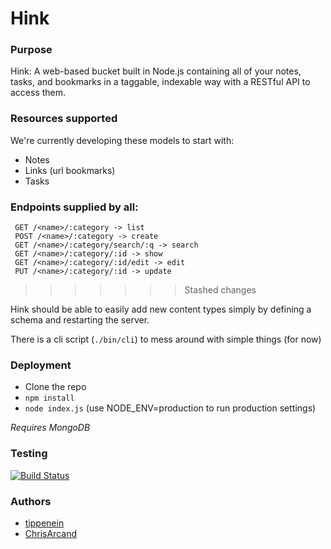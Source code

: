 Hink
====

### Purpose  
Hink: A web-based bucket built in Node.js containing all of your notes, tasks, and bookmarks in a taggable, indexable way with a RESTful API to access them.


### Resources supported  
We're currently developing these models to start with:

- Notes
- Links (url bookmarks)
- Tasks

### Endpoints supplied by all:
```
 GET /<name>/:category -> list
 POST /<name>/:category -> create
 GET /<name>/:category/search/:q -> search
 GET /<name>/:category/:id -> show
 GET /<name>/:category/:id/edit -> edit
 PUT /<name>/:category/:id -> update
```
>>>>>>> Stashed changes

Hink should be able to easily add new content types simply by defining a schema
and restarting the server.

There is a cli script (`./bin/cli`) to mess around with simple things (for now)

### Deployment

- Clone the repo
- `npm install`
- `node index.js` (use NODE_ENV=production to run production settings)

*Requires MongoDB*

### Testing  
[![Build Status](https://travis-ci.org/tippenein/hink.png?branch=master)](https://travis-ci.org/tippenein/hink)

### Authors

- [tippenein](https://github.com/tippenein)
- [ChrisArcand](https://github.com/ChrisArcand)
